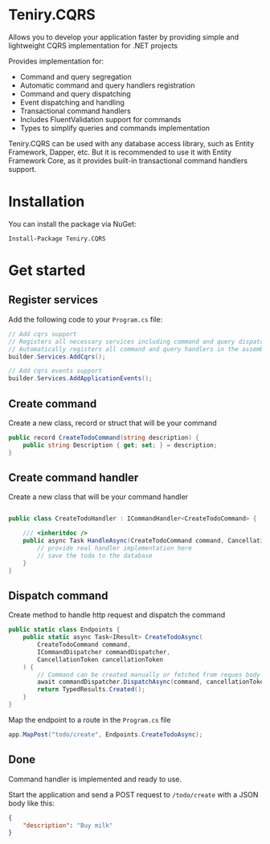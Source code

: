 # Teniry.CQRS

Allows you to develop your application faster by providing simple and lightweight CQRS implementation for .NET projects

Provides implementation for:

- Command and query segregation
- Automatic command and query handlers registration
- Command and query dispatching
- Event dispatching and handling
- Transactional command handlers
- Includes FluentValidation support for commands
- Types to simplify queries and commands implementation

Teniry.CQRS can be used with any database access library, such as Entity Framework, Dapper, etc. But it is recommended
to use it with Entity Framework Core, as it provides built-in transactional command handlers support.

# Installation

You can install the package via NuGet:

```
Install-Package Teniry.CQRS
```

# Get started

## Register services

Add the following code to your `Program.cs` file:

```csharp
// Add cqrs support
// Registers all necessary services including command and query dispatchers
// Automatically registers all command and query handlers in the assembly
builder.Services.AddCqrs();

// Add cqrs events support
builder.Services.AddApplicationEvents();
```

## Create command

Create a new class, record or struct that will be your command

```csharp
public record CreateTodoCommand(string description) {
    public string Description { get; set; } = description;
}
```

## Create command handler

Create a new class that will be your command handler

```csharp

public class CreateTodoHandler : ICommandHandler<CreateTodoCommand> {

    /// <inheritdoc />
    public async Task HandleAsync(CreateTodoCommand command, CancellationToken cancellation) {
        // provide real handler implementation here
        // save the todo to the database
    }
}
```

## Dispatch command

Create method to handle http request and dispatch the command
```csharp
public static class Endpoints {
    public static async Task<IResult> CreateTodoAsync(
        CreateTodoCommand command,
        ICommandDispatcher commandDispatcher,
        CancellationToken cancellationToken
    ) {
        // Command can be created manually or fetched from reques body as in the example
        await commandDispatcher.DispatchAsync(command, cancellationToken);
        return TypedResults.Created();
    }
}
```

Map the endpoint to a route in the `Program.cs` file
```csharp
app.MapPost("todo/create", Endpoints.CreateTodoAsync);
```

## Done
Command handler is implemented and ready to use.

Start the application and send a POST request to `/todo/create` with a JSON body like this:

```json
{
    "description": "Buy milk"
}
```
